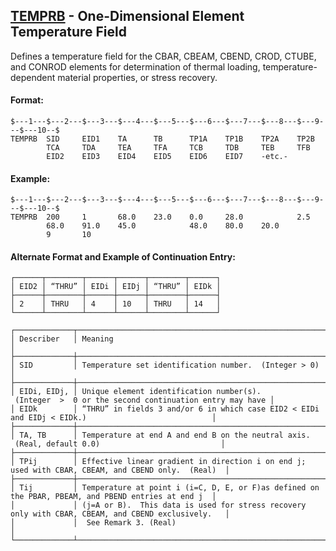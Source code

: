 ## [TEMPRB](https://help.hexagonmi.com/bundle/MSC_Nastran_2022.4/page/Nastran_Combined_Book/qrg/bulktuv/TOC.TEMPRB.xhtml) - One-Dimensional Element Temperature Field

Defines a temperature field for the CBAR, CBEAM, CBEND, CROD, CTUBE, and CONROD elements for determination of thermal loading, temperature-dependent material properties, or stress recovery.

#### Format:

```nastran
$---1---$---2---$---3---$---4---$---5---$---6---$---7---$---8---$---9---$---10--$
TEMPRB  SID     EID1    TA      TB      TP1A    TP1B    TP2A    TP2B            
        TCA     TDA     TEA     TFA     TCB     TDB     TEB     TFB             
        EID2    EID3    EID4    EID5    EID6    EID7    -etc.-                  
```
#### Example:

```nastran
$---1---$---2---$---3---$---4---$---5---$---6---$---7---$---8---$---9---$---10--$
TEMPRB  200     1       68.0    23.0    0.0     28.0            2.5             
        68.0    91.0    45.0            48.0    80.0    20.0                    
        9       10                                                              
```
#### Alternate Format and Example of Continuation Entry:

```text
┌──────┬────────┬──────┬──────┬────────┬──────┐
│ EID2 │ “THRU” │ EIDi │ EIDj │ “THRU” │ EIDk │
├──────┼────────┼──────┼──────┼────────┼──────┤
│ 2    │ THRU   │ 4    │ 10   │ THRU   │ 14   │
└──────┴────────┴──────┴──────┴────────┴──────┘
```
```text
┌─────────────┬────────────────────────────────────────────────────────────────────────────────────────────────────┐
│ Describer   │ Meaning                                                                                            │
├─────────────┼────────────────────────────────────────────────────────────────────────────────────────────────────┤
│ SID         │ Temperature set identification number.  (Integer > 0)                                              │
├─────────────┼────────────────────────────────────────────────────────────────────────────────────────────────────┤
│ EIDi, EIDj, │ Unique element identification number(s).  (Integer  >  0 or the second continuation entry may have │
│ EIDk        │ “THRU” in fields 3 and/or 6 in which case EID2 < EIDi and EIDj < EIDk.)                            │
├─────────────┼────────────────────────────────────────────────────────────────────────────────────────────────────┤
│ TA, TB      │ Temperature at end A and end B on the neutral axis.  (Real, default 0.0)                           │
├─────────────┼────────────────────────────────────────────────────────────────────────────────────────────────────┤
│ TPij        │ Effective linear gradient in direction i on end j; used with CBAR, CBEAM, and CBEND only.  (Real)  │
├─────────────┼────────────────────────────────────────────────────────────────────────────────────────────────────┤
│ Tij         │ Temperature at point i (i=C, D, E, or F)as defined on the PBAR, PBEAM, and PBEND entries at end j  │
│             │ (j=A or B).  This data is used for stress recovery only with CBAR, CBEAM, and CBEND exclusively.   │
│             │  See Remark 3. (Real)                                                                              │
└─────────────┴────────────────────────────────────────────────────────────────────────────────────────────────────┘
```
